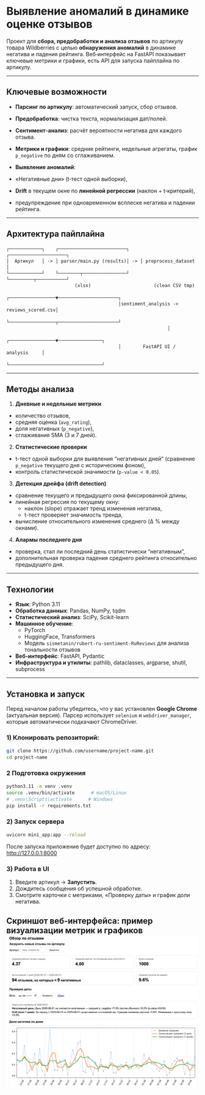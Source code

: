 #  Выявление аномалий в динамике оценке отзывов

Проект для **сбора, предобработки и анализа отзывов** по артикулу товара Wildberries с целью **обнаружения аномалий** в динамике негатива и падения рейтинга. Веб‑интерфейс на FastAPI показывает ключевые метрики и графики, есть API для запуска пайплайна по артикулу.

---

##  Ключевые возможности

*  **Парсинг по артикулу**: автоматический запуск, сбор отзывов.
*  **Предобработка**: чистка текста, нормализация дат/полей.
*  **Сентимент‑анализ**: расчёт вероятности негатива для каждого отзыва.
*  **Метрики и графики**: средние рейтинги, недельные агрегаты, график `p_negative` по дням со сглаживанием.
*  **Выявление аномалий**:

  * «Негативные дни» (t‑тест одной выборки),
  * **Drift** в текущем окне по **линейной регрессии** (наклон + t‑критерий),
  * предупреждение при одновременном всплеске негатива и падении рейтинга.


---


##  Архитектура пайплайна

```
┌────────────┐    ┌─────────────────────────┐    ┌─────────────────────┐
│  Артикул   │ -> │ parser/main.py (results)│ -> │ preprocess_dataset  │
└────────────┘    └────────┬────────────────┘    └─────────┬───────────┘
                         (xlsx)                       (clean CSV tmp)
                                         ┌─────────────────▼──────────────────────┐
                                         │sentiment_analysis -> reviews_scored.csv│
                                         └─────────────────┬──────────────────────┘
                                                           │
                                         ┌─────────────────▼────────────────┐
                                         │        FastAPI UI / analysis     │
                                         └──────────────────────────────────┘
```


---

## Методы анализа

1.  **Дневные и недельные метрики**
   - количество отзывов,  
   - средняя оценка (`avg_rating`),  
   - доля негативных (`p_negative`),  
   - сглаживания SMA (3 и 7 дней).  

2.  **Статистические проверки**
   - t-тест одной выборки для выявления “негативных дней” (сравнение `p_negative` текущего дня с историческим фоном),  
   - контроль статистической значимости (`p-value < 0.05`).  

3.  **Детекция дрейфа (drift detection)**
   - сравнение текущего и предыдущего окна фиксированной длины,  
   - линейная регрессия по текущему окну:  
     - наклон (slope) отражает тренд изменения негатива,  
     - t-тест проверяет значимость тренда,  
   - вычисление относительного изменения среднего (Δ % между окнами).  

4.  **Алармы последнего дня**
   - проверка, стал ли последний день статистически “негативным”,  
   - дополнительная проверка падения среднего рейтинга относительно предыдущего дня.  

---

## Технологии

- **Язык**: Python 3.11
- **Обработка данных**: Pandas, NumPy, tqdm  
- **Статистический анализ**: SciPy, Scikit-learn  
- **Машинное обучение**:  
  - PyTorch  
  - HuggingFace, Transformers  
  - Модель `sismetanin/rubert-ru-sentiment-RuReviews` для анализа тональности отзывов  
- **Веб-интерфейс**: FastAPI, Pydantic  
- **Инфраструктура и утилиты**: pathlib, dataclasses, argparse, shutil, subprocess  

---
## Установка и запуск
Перед началом работы убедитесь, что у вас установлен **Google Chrome** (актуальная версия).
Парсер использует `selenium` и `webdriver_manager`, которые автоматически подкачают ChromeDriver.
### 1) Клонировать репозиторий:

```bash
git clone https://github.com/username/project-name.git
cd project-name
```
### 2 Подготовка окружения

```bash
python3.11 -m venv .venv 
source .venv/bin/activate      # macOS/Linux
# .venv\Scripts\activate      # Windows
pip install -r requirements.txt
```

### 2) Запуск сервера

```bash
uvicorn mini_app:app --reload
```
После запуска приложение будет доступно по адресу:
http://127.0.0.1:8000

### 3) Работа в UI

1. Введите артикул → **Запустить**.
2. Дождитесь сообщения об успешной обработке.
3. Смотрите карточки с метриками, «Проверку даты» и график доли негатива.

Скриншот веб-интерфейса: пример визуализации метрик и графиков
![alt text](image.png)
---



